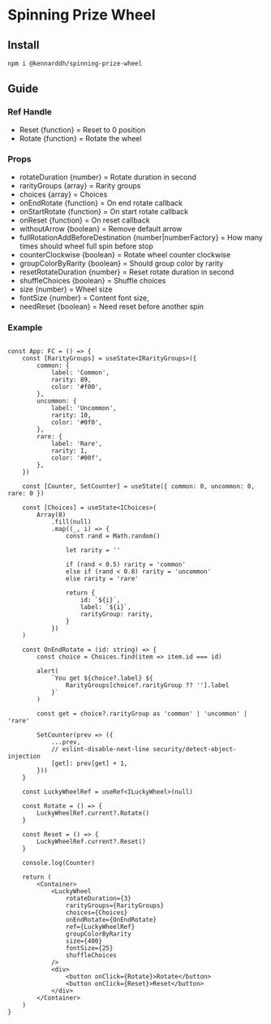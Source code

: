 # Spinning Prize Wheel

## Install

```bash
npm i @kennarddh/spinning-prize-wheel
```

## Guide

### Ref Handle

-   Reset {function} = Reset to 0 position
-   Rotate {function} = Rotate the wheel

### Props

-   rotateDuration {number} = Rotate duration in second
-   rarityGroups {array} = Rarity groups
-   choices {array} = Choices
-   onEndRotate {function} = On end rotate callback
-   onStartRotate {function} = On start rotate callback
-   onReset {function} = On reset callback
-   withoutArrow {boolean} = Remove default arrow
-   fullRotationAddBeforeDestination {number|numberFactory} = How many times should wheel full spin before stop
-   counterClockwise {boolean} = Rotate wheel counter clockwise
-   groupColorByRarity {boolean} = Should group color by rarity
-   resetRotateDuration {number} = Reset rotate duration in second
-   shuffleChoices {boolean} = Shuffle choices
-   size {number} = Wheel size
-   fontSize {number} = Content font size,
-   needReset {boolean} = Need reset before another spin

### Example

```reacttypescript

const App: FC = () => {
	const [RarityGroups] = useState<IRarityGroups>({
		common: {
			label: 'Common',
			rarity: 89,
			color: '#f00',
		},
		uncommon: {
			label: 'Uncommon',
			rarity: 10,
			color: '#0f0',
		},
		rare: {
			label: 'Rare',
			rarity: 1,
			color: '#00f',
		},
	})

	const [Counter, SetCounter] = useState({ common: 0, uncommon: 0, rare: 0 })

	const [Choices] = useState<IChoices>(
		Array(8)
			.fill(null)
			.map((_, i) => {
				const rand = Math.random()

				let rarity = ''

				if (rand < 0.5) rarity = 'common'
				else if (rand < 0.8) rarity = 'uncommon'
				else rarity = 'rare'

				return {
					id: `${i}`,
					label: `${i}`,
					rarityGroup: rarity,
				}
			})
	)

	const OnEndRotate = (id: string) => {
		const choice = Choices.find(item => item.id === id)

		alert(
			`You get ${choice?.label} ${
				RarityGroups[choice?.rarityGroup ?? ''].label
			}`
		)

		const get = choice?.rarityGroup as 'common' | 'uncommon' | 'rare'

		SetCounter(prev => ({
			...prev,
			// eslint-disable-next-line security/detect-object-injection
			[get]: prev[get] + 1,
		}))
	}

	const LuckyWheelRef = useRef<ILuckyWheel>(null)

	const Rotate = () => {
		LuckyWheelRef.current?.Rotate()
	}

	const Reset = () => {
		LuckyWheelRef.current?.Reset()
	}

	console.log(Counter)

	return (
		<Container>
			<LuckyWheel
				rotateDuration={3}
				rarityGroups={RarityGroups}
				choices={Choices}
				onEndRotate={OnEndRotate}
				ref={LuckyWheelRef}
				groupColorByRarity
				size={400}
				fontSize={25}
				shuffleChoices
			/>
			<div>
				<button onClick={Rotate}>Rotate</button>
				<button onClick={Reset}>Reset</button>
			</div>
		</Container>
	)
}
```
